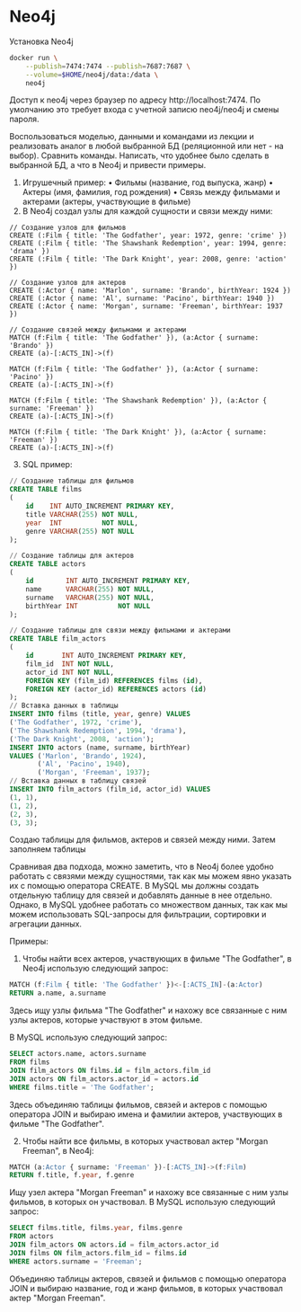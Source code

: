 # Neo4j

Установка Neo4j 
```bash
docker run \
    --publish=7474:7474 --publish=7687:7687 \
    --volume=$HOME/neo4j/data:/data \
    neo4j
```
Доступ к neo4j через браузер по адресу http://localhost:7474. По умолчанию это требует входа с учетной записю neo4j/neo4j и смены пароля.

Воспользоваться моделью, данными и командами из лекции и реализовать аналог в любой выбранной БД (реляционной или нет -
на выбор). Сравнить команды. Написать, что удобнее было сделать в выбранной БД, а что в Neo4j и привести примеры.

1. Игрушечный пример:
   • Фильмы (название, год выпуска, жанр)
   • Актеры (имя, фамилия, год рождения)
   • Связь между фильмами и актерами (актеры, участвующие в фильме)
2. В Neo4j создал узлы для каждой сущности и связи между ними:

```neo4j
// Создание узлов для фильмов
CREATE (:Film { title: 'The Godfather', year: 1972, genre: 'crime' })
CREATE (:Film { title: 'The Shawshank Redemption', year: 1994, genre: 'drama' })
CREATE (:Film { title: 'The Dark Knight', year: 2008, genre: 'action' })

// Создание узлов для актеров
CREATE (:Actor { name: 'Marlon', surname: 'Brando', birthYear: 1924 })
CREATE (:Actor { name: 'Al', surname: 'Pacino', birthYear: 1940 })
CREATE (:Actor { name: 'Morgan', surname: 'Freeman', birthYear: 1937 })

// Создание связей между фильмами и актерами
MATCH (f:Film { title: 'The Godfather' }), (a:Actor { surname: 'Brando' })
CREATE (a)-[:ACTS_IN]->(f)

MATCH (f:Film { title: 'The Godfather' }), (a:Actor { surname: 'Pacino' })
CREATE (a)-[:ACTS_IN]->(f)

MATCH (f:Film { title: 'The Shawshank Redemption' }), (a:Actor { surname: 'Freeman' })
CREATE (a)-[:ACTS_IN]->(f)

MATCH (f:Film { title: 'The Dark Knight' }), (a:Actor { surname: 'Freeman' })
CREATE (a)-[:ACTS_IN]->(f)
```

3. SQL пример:

```sql
// Создание таблицы для фильмов
CREATE TABLE films
(
    id    INT AUTO_INCREMENT PRIMARY KEY,
    title VARCHAR(255) NOT NULL,
    year  INT          NOT NULL,
    genre VARCHAR(255) NOT NULL
);

// Создание таблицы для актеров
CREATE TABLE actors
(
    id        INT AUTO_INCREMENT PRIMARY KEY,
    name      VARCHAR(255) NOT NULL,
    surname   VARCHAR(255) NOT NULL,
    birthYear INT          NOT NULL
);

// Создание таблицы для связи между фильмами и актерами
CREATE TABLE film_actors
(
    id       INT AUTO_INCREMENT PRIMARY KEY,
    film_id  INT NOT NULL,
    actor_id INT NOT NULL,
    FOREIGN KEY (film_id) REFERENCES films (id),
    FOREIGN KEY (actor_id) REFERENCES actors (id)
);
// Вставка данных в таблицы
INSERT INTO films (title, year, genre) VALUES
('The Godfather', 1972, 'crime'),
('The Shawshank Redemption', 1994, 'drama'),
('The Dark Knight', 2008, 'action');
INSERT INTO actors (name, surname, birthYear)
VALUES ('Marlon', 'Brando', 1924),
       ('Al', 'Pacino', 1940),
       ('Morgan', 'Freeman', 1937);
// Вставка данных в таблицу связей
INSERT INTO film_actors (film_id, actor_id) VALUES
(1, 1),
(1, 2),
(2, 3),
(3, 3);
```

Создаю таблицы для фильмов, актеров и связей между ними. Затем заполняем таблицы

Сравнивая два подхода, можно заметить, что в Neo4j более удобно работать с связями между сущностями, так как мы можем явно указать их с помощью оператора CREATE. 
В MySQL мы должны создать отдельную таблицу для связей и добавлять данные в нее отдельно. Однако, в MySQL удобнее работать со множеством данных, так как мы можем использовать SQL-запросы для фильтрации, сортировки и агрегации данных.

Примеры:

1. Чтобы найти всех актеров, участвующих в фильме "The Godfather", в Neo4j использую следующий запрос:
```sql
MATCH (f:Film { title: 'The Godfather' })<-[:ACTS_IN]-(a:Actor)
RETURN a.name, a.surname
```
Здесь ищу узлы фильма "The Godfather" и нахожу все связанные с ним узлы актеров, которые участвуют в этом фильме.

В MySQL использую следующий запрос:
```sql
SELECT actors.name, actors.surname
FROM films
JOIN film_actors ON films.id = film_actors.film_id
JOIN actors ON film_actors.actor_id = actors.id
WHERE films.title = 'The Godfather';
```
Здесь объединяю таблицы фильмов, связей и актеров с помощью оператора JOIN и выбираю имена и фамилии актеров, участвующих в фильме "The Godfather".

2. Чтобы найти все фильмы, в которых участвовал актер "Morgan Freeman", в Neo4j:
```sql
MATCH (a:Actor { surname: 'Freeman' })-[:ACTS_IN]->(f:Film)
RETURN f.title, f.year, f.genre
```
Ищу узел актера "Morgan Freeman" и нахожу все связанные с ним узлы фильмов, в которых он участвовал.
В MySQL использую следующий запрос:
```sql
SELECT films.title, films.year, films.genre
FROM actors
JOIN film_actors ON actors.id = film_actors.actor_id
JOIN films ON film_actors.film_id = films.id
WHERE actors.surname = 'Freeman';
```
Объединяю таблицы актеров, связей и фильмов с помощью оператора JOIN и выбираю название, год и жанр фильмов, в которых участвовал актер "Morgan Freeman".
